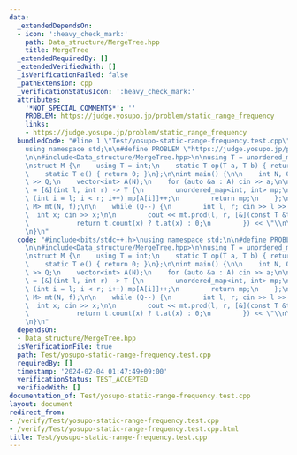 ```yaml
---
data:
  _extendedDependsOn:
  - icon: ':heavy_check_mark:'
    path: Data_structure/MergeTree.hpp
    title: MergeTree
  _extendedRequiredBy: []
  _extendedVerifiedWith: []
  _isVerificationFailed: false
  _pathExtension: cpp
  _verificationStatusIcon: ':heavy_check_mark:'
  attributes:
    '*NOT_SPECIAL_COMMENTS*': ''
    PROBLEM: https://judge.yosupo.jp/problem/static_range_frequency
    links:
    - https://judge.yosupo.jp/problem/static_range_frequency
  bundledCode: "#line 1 \"Test/yosupo-static-range-frequency.test.cpp\"\n#include<bits/stdc++.h>\n\
    using namespace std;\n\n#define PROBLEM \"https://judge.yosupo.jp/problem/static_range_frequency\"\
    \n\n#include<Data_structure/MergeTree.hpp>\n\nusing T = unordered_map<int, int>;\n\
    \nstruct M {\n    using T = int;\n    static T op(T a, T b) { return a + b; }\n\
    \    static T e() { return 0; }\n};\n\nint main() {\n\n    int N, Q; cin >> N\
    \ >> Q;\n    vector<int> A(N);\n    for (auto &a : A) cin >> a;\n\n    auto f\
    \ = [&](int l, int r) -> T {\n        unordered_map<int, int> mp;\n        for\
    \ (int i = l; i < r; i++) mp[A[i]]++;\n        return mp;\n    };\n\n    MergeTree<T,\
    \ M> mt(N, f);\n\n    while (Q--) {\n        int l, r; cin >> l >> r;\n      \
    \  int x; cin >> x;\n\n        cout << mt.prod(l, r, [&](const T &t) -> M::T {\n\
    \            return t.count(x) ? t.at(x) : 0;\n        }) << \"\\n\";\n    }\n\
    \n}\n"
  code: "#include<bits/stdc++.h>\nusing namespace std;\n\n#define PROBLEM \"https://judge.yosupo.jp/problem/static_range_frequency\"\
    \n\n#include<Data_structure/MergeTree.hpp>\n\nusing T = unordered_map<int, int>;\n\
    \nstruct M {\n    using T = int;\n    static T op(T a, T b) { return a + b; }\n\
    \    static T e() { return 0; }\n};\n\nint main() {\n\n    int N, Q; cin >> N\
    \ >> Q;\n    vector<int> A(N);\n    for (auto &a : A) cin >> a;\n\n    auto f\
    \ = [&](int l, int r) -> T {\n        unordered_map<int, int> mp;\n        for\
    \ (int i = l; i < r; i++) mp[A[i]]++;\n        return mp;\n    };\n\n    MergeTree<T,\
    \ M> mt(N, f);\n\n    while (Q--) {\n        int l, r; cin >> l >> r;\n      \
    \  int x; cin >> x;\n\n        cout << mt.prod(l, r, [&](const T &t) -> M::T {\n\
    \            return t.count(x) ? t.at(x) : 0;\n        }) << \"\\n\";\n    }\n\
    \n}\n"
  dependsOn:
  - Data_structure/MergeTree.hpp
  isVerificationFile: true
  path: Test/yosupo-static-range-frequency.test.cpp
  requiredBy: []
  timestamp: '2024-02-04 01:47:49+09:00'
  verificationStatus: TEST_ACCEPTED
  verifiedWith: []
documentation_of: Test/yosupo-static-range-frequency.test.cpp
layout: document
redirect_from:
- /verify/Test/yosupo-static-range-frequency.test.cpp
- /verify/Test/yosupo-static-range-frequency.test.cpp.html
title: Test/yosupo-static-range-frequency.test.cpp
---
```

